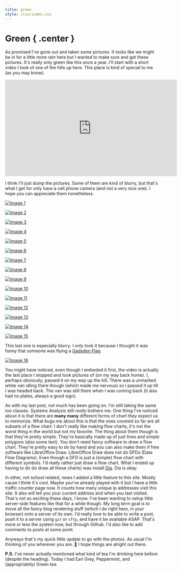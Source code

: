 ```yaml
---
title: green
style: /css/index.css
---
```


# Green { .center }

As promised I've gone out and taken some pictures. It looks like we might be in for a little more rain here but I wanted to make sure and get these pictures. It's really only green like this once a year. I'll start with a short video I took of one of the hills up here. This place is kind of special to me (as you may know).

<div class="center">
<iframe class="frame" width="560" height="315" src="https://www.youtube.com/embed/xCAhOImaeUo" frameborder="0" allow="autoplay; encrypted-media" allowfullscreen></iframe>
</div>

I think I'll just dump the pictures. Some of them are kind of blurry, but that's what I get for only have a cell phone camera (and not a very nice one). I hope you can appreciate them nonetheless.

<p class="center"><a href="/blog/img/green/1.jpg"><img class="frame" src="/blog/img/green/1_small.jpg" alt="Image 1" title="Image 1" /></a></p>

<p class="center"><a href="/blog/img/green/2.jpg"><img class="frame" src="/blog/img/green/2_small.jpg" alt="Image 2" title="Image 2" /></a></p>

<p class="center"><a href="/blog/img/green/3.jpg"><img class="frame" src="/blog/img/green/3_small.jpg" alt="Image 3" title="Image 3" /></a></p>

<p class="center"><a href="/blog/img/green/4.jpg"><img class="frame" src="/blog/img/green/4_small.jpg" alt="Image 4" title="Image 4" /></a></p>

<p class="center"><a href="/blog/img/green/5.jpg"><img class="frame" src="/blog/img/green/5_small.jpg" alt="Image 5" title="Image 5" /></a></p>

<p class="center"><a href="/blog/img/green/6.jpg"><img class="frame" src="/blog/img/green/6_small.jpg" alt="Image 6" title="Image 6" /></a></p>

<p class="center"><a href="/blog/img/green/7.jpg"><img class="frame" src="/blog/img/green/7_small.jpg" alt="Image 7" title="Image 7" /></a></p>

<p class="center"><a href="/blog/img/green/8.jpg"><img class="frame" src="/blog/img/green/8_small.jpg" alt="Image 8" title="Image 8" /></a></p>

<p class="center"><a href="/blog/img/green/9.jpg"><img class="frame" src="/blog/img/green/9_small.jpg" alt="Image 9" title="Image 9" /></a></p>

<p class="center"><a href="/blog/img/green/10.jpg"><img class="frame" src="/blog/img/green/10_small.jpg" alt="Image 10" title="Image 10" /></a></p>

<p class="center"><a href="/blog/img/green/11.jpg"><img class="frame" src="/blog/img/green/11_small.jpg" alt="Image 11" title="Image 11" /></a></p>

<p class="center"><a href="/blog/img/green/12.jpg"><img class="frame" src="/blog/img/green/12_small.jpg" alt="Image 12" title="Image 12" /></a></p>

<p class="center"><a href="/blog/img/green/13.jpg"><img class="frame" src="/blog/img/green/13_small.jpg" alt="Image 13" title="Image 13" /></a></p>

<p class="center"><a href="/blog/img/green/14.jpg"><img class="frame" src="/blog/img/green/14_small.jpg" alt="Image 14" title="Image 14" /></a></p>

<p class="center"><a href="/blog/img/green/15.jpg"><img class="frame" src="/blog/img/green/15_small.jpg" alt="Image 15" title="Image 15" /></a></p>

This last one is especially blurry. I only took it because I thought it was funny that someone was flying a [Gadsden Flag](https://en.wikipedia.org/wiki/Gadsden_flag).

<p class="center"><a href="/blog/img/green/16.jpg"><img class="frame" src="/blog/img/green/16_small.jpg" alt="Image 16" title="Image 16" /></a></p>

You might have noticed, even though I embeded it first, the video is actually the last place I stopped and took pictures of (on my way back home). I, perhaps obviously, passed it on my way up the hill. There was a unmarked white van idling there though (which made me nervous) so I passed it up till I was headed back. The van was still there when I was coming back (it also had no plates, always a good sign).

As with my last post, not much has been going on. I'm still taking the same too classes. Systems Analysis still *really* bothers me. One thing I've noticed about it is that there are **many many** different forms of chart they expect us to memorize. What bugs me about this is that the ones covered so far are all subsets of a flow chart. I don't really like making flow charts, it's not the worst thing in the world but not my favorite. The thing about them though is that they're pretty simple. They're basically made up of just lines and simple polygons (also some text). You don't need fancy software to draw a flow chart. They're pretty easy to do by hand and you can also make them if free software like LibreOffice Draw. LibreOffice Draw does not do DFDs (Data Flow Diagrams). Even though a DFD is just a (simple) flow chart with different symbols. I'd really rather just draw a flow chart. What I ended up having to do (to draw all these charts) was install [Dia](https://wiki.gnome.org/Apps/Dia). Dia is *okay*.

In other, not school related, news I added a little feature to this site. Mostly cause I think it's cool. Maybe you've already played with it but I have a little traffic counter page now. It counts how many unique ip addresses visit this site. It also will tell you your current address and when you last visited. That's not so exciting these days, I know. I've been wanting to setup little server-side features like that for a while though. My long term goal is to move all the fancy blog rendering stuff (which I do right here, in your browser) onto a server of its own. I'd really love to be able to write a post, push it to a server using `git` or `sftp`, and have it be available ASAP. That's more or less the system now, but through Github. I'd also like to add comments to posts at some point.

Anyways that's my quick little update to go with the photos. As usual I'm thinking of you wherever you are. 🙇‍ I hope things are alright out there.

**P.S.** I've never actually mentioned what kind of tea I'm drinking here before (despite the heading). Today I had Earl Grey, Peppermint, and (appropriately) Green tea.